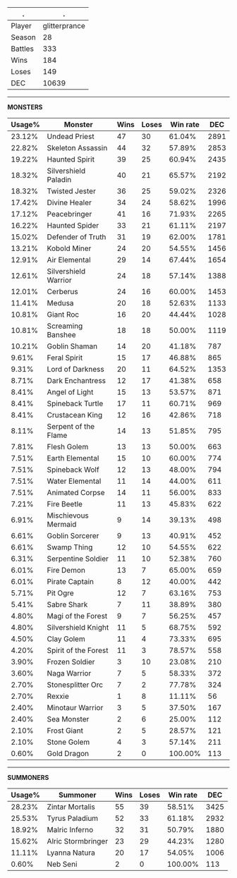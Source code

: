 .|.
|-|-
Player|glitterprance
Season|28
Battles|333
Wins|184
Loses|149
DEC|10639

---
**MONSTERS**

Usage%|Monster|Wins|Loses|Win rate|DEC|
-|-|-|-|-|-|
23.12%|Undead Priest|47|30|61.04%|2891|
22.82%|Skeleton Assassin|44|32|57.89%|2853|
19.22%|Haunted Spirit|39|25|60.94%|2435|
18.32%|Silvershield Paladin|40|21|65.57%|2192|
18.32%|Twisted Jester|36|25|59.02%|2326|
17.42%|Divine Healer|34|24|58.62%|1996|
17.12%|Peacebringer|41|16|71.93%|2265|
16.22%|Haunted Spider|33|21|61.11%|2197|
15.02%|Defender of Truth|31|19|62.00%|1781|
13.21%|Kobold Miner|24|20|54.55%|1456|
12.91%|Air Elemental|29|14|67.44%|1654|
12.61%|Silvershield Warrior|24|18|57.14%|1388|
12.01%|Cerberus|24|16|60.00%|1453|
11.41%|Medusa|20|18|52.63%|1133|
10.81%|Giant Roc|16|20|44.44%|1028|
10.81%|Screaming Banshee|18|18|50.00%|1119|
10.21%|Goblin Shaman|14|20|41.18%|787|
9.61%|Feral Spirit|15|17|46.88%|865|
9.31%|Lord of Darkness|20|11|64.52%|1353|
8.71%|Dark Enchantress|12|17|41.38%|658|
8.41%|Angel of Light|15|13|53.57%|871|
8.41%|Spineback Turtle|17|11|60.71%|969|
8.41%|Crustacean King|12|16|42.86%|718|
8.11%|Serpent of the Flame|14|13|51.85%|795|
7.81%|Flesh Golem|13|13|50.00%|663|
7.51%|Earth Elemental|15|10|60.00%|774|
7.51%|Spineback Wolf|12|13|48.00%|794|
7.51%|Water Elemental|11|14|44.00%|611|
7.51%|Animated Corpse|14|11|56.00%|833|
7.21%|Fire Beetle|11|13|45.83%|622|
6.91%|Mischievous Mermaid|9|14|39.13%|498|
6.61%|Goblin Sorcerer|9|13|40.91%|452|
6.61%|Swamp Thing|12|10|54.55%|622|
6.31%|Serpentine Soldier|11|10|52.38%|760|
6.01%|Fire Demon|13|7|65.00%|659|
6.01%|Pirate Captain|8|12|40.00%|442|
5.71%|Pit Ogre|12|7|63.16%|753|
5.41%|Sabre Shark|7|11|38.89%|380|
4.80%|Magi of the Forest|9|7|56.25%|457|
4.80%|Silvershield Knight|11|5|68.75%|592|
4.50%|Clay Golem|11|4|73.33%|695|
4.20%|Spirit of the Forest|11|3|78.57%|558|
3.90%|Frozen Soldier|3|10|23.08%|210|
3.60%|Naga Warrior|7|5|58.33%|372|
2.70%|Stonesplitter Orc|7|2|77.78%|324|
2.70%|Rexxie|1|8|11.11%|56|
2.40%|Minotaur Warrior|3|5|37.50%|167|
2.40%|Sea Monster|2|6|25.00%|112|
2.10%|Frost Giant|2|5|28.57%|121|
2.10%|Stone Golem|4|3|57.14%|211|
0.60%|Gold Dragon|2|0|100.00%|113|

---
**SUMMONERS**

Usage%|Summoner|Wins|Loses|Win rate|DEC|
-|-|-|-|-|-|
28.23%|Zintar Mortalis|55|39|58.51%|3425|
25.53%|Tyrus Paladium|52|33|61.18%|2932|
18.92%|Malric Inferno|32|31|50.79%|1880|
15.62%|Alric Stormbringer|23|29|44.23%|1280|
11.11%|Lyanna Natura|20|17|54.05%|1006|
0.60%|Neb Seni|2|0|100.00%|113|
